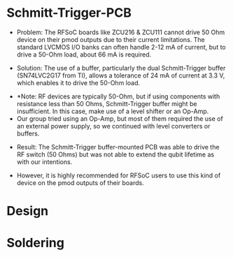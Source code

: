 # Schmitt-Trigger-PCB

+ Problem: The RFSoC boards like ZCU216 & ZCU111 cannot drive 50 Ohm device on their pmod outputs due to their current limitations. The standard LVCMOS I/O banks can often handle 2-12 mA of current, but to drive a 50-Ohm load, about 66 mA is required.

+ Solution: The use of a buffer, particularly the dual Schmitt-Trigger buffer (SN74LVC2G17 from TI), allows a tolerance of 24 mA of current at 3.3 V, which enables it to drive the 50-Ohm load.
* *Note: RF devices are typically 50-Ohm, but if using components with resistance less than 50 Ohms, Schmitt-Trigger buffer might be insufficient. In this case, make use of a level shifter or an Op-Amp.
* Our group tried using an Op-Amp, but most of them required the use of an external power supply, so we continued with level converters or buffers.

+ Result: The Schmitt-Trigger buffer-mounted PCB was able to drive the RF switch (50 Ohms) but was not able to extend the qubit lifetime as with our intentions.
* However, it is highly recommended for RFSoC users to use this kind of device on the pmod outputs of their boards.

# Design

# Soldering
